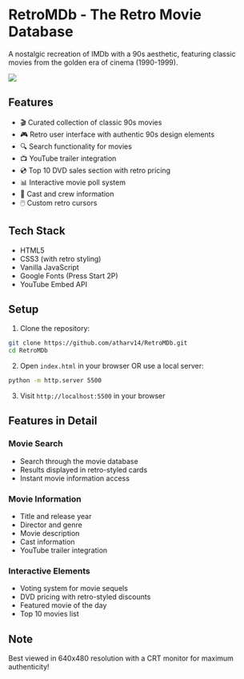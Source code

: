 # RetroMDb - The Retro Movie Database

A nostalgic recreation of IMDb with a 90s aesthetic, featuring classic movies from the golden era of cinema (1990-1999).

<img src="images/image.png">

## Features

- 🎬 Curated collection of classic 90s movies
- 🎮 Retro user interface with authentic 90s design elements
- 🔍 Search functionality for movies
- 📺 YouTube trailer integration
- 💿 Top 10 DVD sales section with retro pricing
- 📊 Interactive movie poll system
- 👥 Cast and crew information
- 🖱️ Custom retro cursors

## Tech Stack

- HTML5
- CSS3 (with retro styling)
- Vanilla JavaScript
- Google Fonts (Press Start 2P)
- YouTube Embed API

## Setup

1. Clone the repository:
```bash
git clone https://github.com/atharv14/RetroMDb.git
cd RetroMDb
```

2. Open `index.html` in your browser OR use a local server:
```bash
python -m http.server 5500
```

3. Visit `http://localhost:5500` in your browser

## Features in Detail

### Movie Search
- Search through the movie database
- Results displayed in retro-styled cards
- Instant movie information access

### Movie Information
- Title and release year
- Director and genre
- Movie description
- Cast information
- YouTube trailer integration

### Interactive Elements
- Voting system for movie sequels
- DVD pricing with retro-styled discounts
- Featured movie of the day
- Top 10 movies list

## Note

Best viewed in 640x480 resolution with a CRT monitor for maximum authenticity!